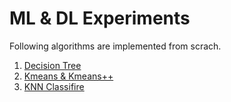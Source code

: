# ML & DL Experiments

Following algorithms are implemented from scrach.

1. [Decision Tree](/DECISION-TREE)
2. [Kmeans & Kmeans++](/KMEANS-AND-KMEANS++)
3. [KNN Classifire](/KNN-CLASSIFIRE)